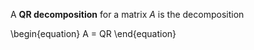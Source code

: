 A **QR decomposition** for a matrix $A$ is the decomposition

\begin{equation}
A = QR
\end{equation}